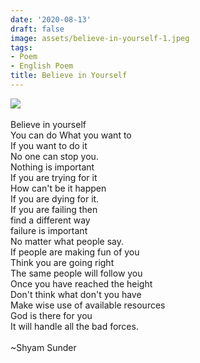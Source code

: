 ```yaml
---
date: '2020-08-13'
draft: false
image: assets/believe-in-yourself-1.jpeg
tags:
- Poem
- English Poem
title: Believe in Yourself
---
```

[![](https://blogger.googleusercontent.com/img/b/R29vZ2xl/AVvXsEir-tgeI4zJon5HDI0ayjWQAffSPfnvrJEQTLoSlIwt7-gXZ9ZcvaS1JIdzvj1XMdwMZVhaQOGCuqsG4tFo2B2B9-hESCRIwT7LLMjpcP0Kev3d81f4IigyuFvNiFZGea1dfqq2kq6xQkxQtc3PJwOtYT9q__WGToMokm5QclS5ly6iuMMx8heijkfwAg/w376-h250/Believe%20in%20yourself,%205%20cards.jpeg)](https://blogger.googleusercontent.com/img/b/R29vZ2xl/AVvXsEir-tgeI4zJon5HDI0ayjWQAffSPfnvrJEQTLoSlIwt7-gXZ9ZcvaS1JIdzvj1XMdwMZVhaQOGCuqsG4tFo2B2B9-hESCRIwT7LLMjpcP0Kev3d81f4IigyuFvNiFZGea1dfqq2kq6xQkxQtc3PJwOtYT9q__WGToMokm5QclS5ly6iuMMx8heijkfwAg/s6250/Believe%20in%20yourself,%205%20cards.jpeg)\
  \
Believe in yourself  
You can do What you want to  
If you want to do it  
No one can stop you.  
Nothing is important  
If you are trying for it  
How can't be it happen  
If you are dying for it.  
If you are failing then  
find a different way  
failure is important  
No matter what people say.  
If people are making fun of you  
Think you are going right  
The same people will follow you  
Once you have reached the height  
Don't think what don't you have  
Make wise use of available resources  
God is there for you  
It will handle all the bad forces.  \
  \
~Shyam Sunder